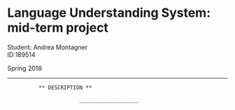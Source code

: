 # Language Understanding System: mid-term project

Student: Andrea Montagner  
ID:189514

Spring 2018

___________________
        
              ** DESCRIPTION **
              
                           ___________________
